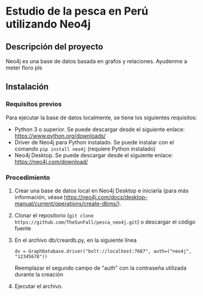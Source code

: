 # Estudio de la pesca en Perú utilizando Neo4j

## Descripción del proyecto

Neo4j es una base de datos basada en grafos y relaciones. Ayudenme a meter floro pls

## Instalación
### Requisitos previos
Para ejecutar la base de datos localmente, se tiene los siguientes requisitos:
- Python 3 o superior. Se puede descargar desde el siguiente enlace: https://www.python.org/downloads/
- Driver de Neo4j para Python instalado. Se puede instalar con el comando `pip install neo4j` (requiere Python instalado)
- Neo4j Desktop. Se puede descargar desde el siguiente enlace: https://neo4j.com/download/
### Procedimiento
1. Crear una base de datos local en Neo4j Desktop e iniciarla (para más información, véase https://neo4j.com/docs/desktop-manual/current/operations/create-dbms/).
2. Clonar el repositorio (`git clone https://github.com/TheSunFall/pesca_neo4j.git`) o descargar el código fuente
3. En el archivo db/creardb.py, en la siguiente línea

    `dv = GraphDatabase.driver("bolt://localhost:7687", auth=("neo4j", "12345678"))`

    Reemplazar el segundo campo de "auth" con la contraseña utilizada durante la creación

4. Ejecutar el archivo. 